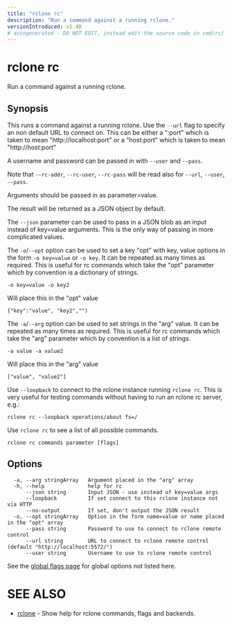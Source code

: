 ```yaml
---
title: "rclone rc"
description: "Run a command against a running rclone."
versionIntroduced: v1.40
# autogenerated - DO NOT EDIT, instead edit the source code in cmd/rc/ and as part of making a release run "make commanddocs"
---
```

# rclone rc

Run a command against a running rclone.

## Synopsis



This runs a command against a running rclone.  Use the `--url` flag to
specify an non default URL to connect on.  This can be either a
":port" which is taken to mean "http://localhost:port" or a
"host:port" which is taken to mean "http://host:port"

A username and password can be passed in with `--user` and `--pass`.

Note that `--rc-addr`, `--rc-user`, `--rc-pass` will be read also for
`--url`, `--user`, `--pass`.

Arguments should be passed in as parameter=value.

The result will be returned as a JSON object by default.

The `--json` parameter can be used to pass in a JSON blob as an input
instead of key=value arguments.  This is the only way of passing in
more complicated values.

The `-o`/`--opt` option can be used to set a key "opt" with key, value
options in the form `-o key=value` or `-o key`. It can be repeated as
many times as required. This is useful for rc commands which take the
"opt" parameter which by convention is a dictionary of strings.

    -o key=value -o key2

Will place this in the "opt" value

    {"key":"value", "key2","")


The `-a`/`--arg` option can be used to set strings in the "arg" value. It
can be repeated as many times as required. This is useful for rc
commands which take the "arg" parameter which by convention is a list
of strings.

    -a value -a value2

Will place this in the "arg" value

    ["value", "value2"]

Use `--loopback` to connect to the rclone instance running `rclone rc`.
This is very useful for testing commands without having to run an
rclone rc server, e.g.:

    rclone rc --loopback operations/about fs=/

Use `rclone rc` to see a list of all possible commands.

```
rclone rc commands parameter [flags]
```

## Options

```
  -a, --arg stringArray   Argument placed in the "arg" array
  -h, --help              help for rc
      --json string       Input JSON - use instead of key=value args
      --loopback          If set connect to this rclone instance not via HTTP
      --no-output         If set, don't output the JSON result
  -o, --opt stringArray   Option in the form name=value or name placed in the "opt" array
      --pass string       Password to use to connect to rclone remote control
      --url string        URL to connect to rclone remote control (default "http://localhost:5572/")
      --user string       Username to use to rclone remote control
```


See the [global flags page](/flags/) for global options not listed here.

# SEE ALSO

* [rclone](/commands/rclone/)	 - Show help for rclone commands, flags and backends.

